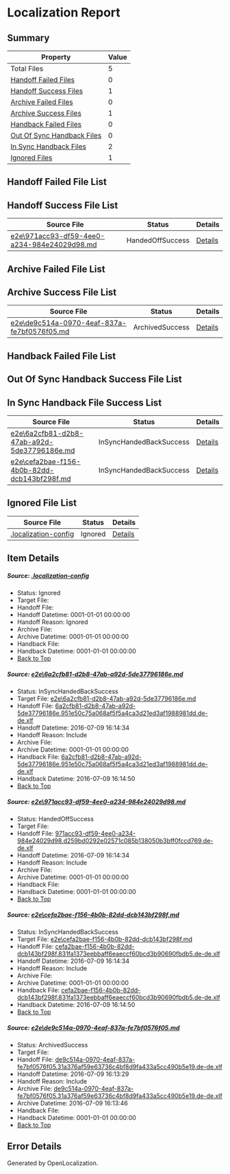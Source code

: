 # <a name='report-top'></a> Localization Report

## Summary
 Property | Value 
 -------- | ----- 
 Total Files | 5
[ Handoff Failed Files ](#handoff-failed-list)| 0
[ Handoff Success Files ](#handoff-success-list)| 1
[ Archive Failed Files ](#archive-failed-list)| 0
[ Archive Success Files ](#archive-success-list)| 1
[ Handback Failed Files ](#handback-failed-list)| 0
[ Out Of Sync Handback Files ](#outofsync-handback-success-list)| 0
[ In Sync Handback Files ](#insync-handback-success-list)| 2
[ Ignored Files ](#ignored-list)| 1

## <a name='handoff-failed-list'></a> Handoff Failed File List

## <a name='handoff-success-list'></a> Handoff Success File List
 Source File | Status | Details 
 ----------- | ------ | ------- 
 [e2e\971acc93-df59-4ee0-a234-984e24029d98.md](https://github.com/OpenLocalizationTestOrg/oltest/blob/ff3f73065d7ee83285b522ff7627cd3f2f702608/e2e/971acc93-df59-4ee0-a234-984e24029d98.md) | HandedOffSuccess | [Details](#af06b505106e8777d323d25c1ef2469a89c6284b2)

## <a name='archive-failed-list'></a> Archive Failed File List

## <a name='archive-success-list'></a> Archive Success File List
 Source File | Status | Details 
 ----------- | ------ | ------- 
 [e2e\de9c514a-0970-4eaf-837a-fe7bf0576f05.md](https://github.com/OpenLocalizationTestOrg/oltest/blob/43515f89e2b489309ebb17f4d0d5faca9cfc58de/e2e/de9c514a-0970-4eaf-837a-fe7bf0576f05.md) | ArchivedSuccess | [Details](#8dc1c7b8d49e9e2a695bf885d77c35c40520123a4)

## <a name='handback-failed-list'></a> Handback Failed File List

## <a name='outofsync-handback-success-list'></a> Out Of Sync Handback Success File List

## <a name='insync-handback-success-list'></a> In Sync Handback File Success List
 Source File | Status | Details 
 ----------- | ------ | ------- 
 [e2e\6a2cfb81-d2b8-47ab-a92d-5de37796186e.md](https://github.com/OpenLocalizationTestOrg/oltest/blob/e9a798aea1168bb4de5b49324930104bb48c979c/e2e/6a2cfb81-d2b8-47ab-a92d-5de37796186e.md) | InSyncHandedBackSuccess | [Details](#4a0073eea0cf051a0a5a5843748f9be1ebd0b2051)
 [e2e\cefa2bae-f156-4b0b-82dd-dcb143bf298f.md](https://github.com/OpenLocalizationTestOrg/oltest/blob/e9a798aea1168bb4de5b49324930104bb48c979c/e2e/cefa2bae-f156-4b0b-82dd-dcb143bf298f.md) | InSyncHandedBackSuccess | [Details](#58df578831955444d39fd0ecb52b2852e56fb8cf3)

## <a name='ignored-list'></a> Ignored File List
 Source File | Status | Details 
 ----------- | ------ | ------- 
 [.localization-config](https://github.com/OpenLocalizationTestOrg/oltest/blob/e9a798aea1168bb4de5b49324930104bb48c979c/.localization-config) | Ignored | [Details](#3d4f252ac210baf56311d7e97dcc2db10974dbd20)

## Item Details
##### <a name='3d4f252ac210baf56311d7e97dcc2db10974dbd20'></a> Source: [.localization-config](https://github.com/OpenLocalizationTestOrg/oltest/blob/e9a798aea1168bb4de5b49324930104bb48c979c/.localization-config)
* Status: Ignored
* Target File: 
* Handoff File: 
* Handoff Datetime: 0001-01-01 00:00:00
* Handoff Reason: Ignored
* Archive File: 
* Archive Datetime: 0001-01-01 00:00:00
* Handback File: 
* Handback Datetime: 0001-01-01 00:00:00
* [Back to Top](#report-top)

##### <a name='4a0073eea0cf051a0a5a5843748f9be1ebd0b2051'></a> Source: [e2e\6a2cfb81-d2b8-47ab-a92d-5de37796186e.md](https://github.com/OpenLocalizationTestOrg/oltest/blob/e9a798aea1168bb4de5b49324930104bb48c979c/e2e/6a2cfb81-d2b8-47ab-a92d-5de37796186e.md)
* Status: InSyncHandedBackSuccess
* Target File: [e2e\6a2cfb81-d2b8-47ab-a92d-5de37796186e.md](https://github.com/OpenLocalizationTestOrg/oltest-dede-fly/blob/c3de01cb7dc300f7e6e626e5c7fe810a488199c3/e2e/6a2cfb81-d2b8-47ab-a92d-5de37796186e.md)
* Handoff File: [6a2cfb81-d2b8-47ab-a92d-5de37796186e.951e50c75a068af5f5a4ca3d21ed3af1988981dd.de-de.xlf](https://github.com/OpenLocalizationTestOrg/olhandoff-e2e/blob/52cbad5f5d1b111afd75f1bb38aea9f175bf9769/ol-handoff/OpenLocalizationTestOrg/oltest-dede-fly/ci/6a2cfb81-d2b8-47ab-a92d-5de37796186e.951e50c75a068af5f5a4ca3d21ed3af1988981dd.de-de.xlf)
* Handoff Datetime: 2016-07-09 16:14:34
* Handoff Reason: Include
* Archive File: 
* Archive Datetime: 0001-01-01 00:00:00
* Handback File: [6a2cfb81-d2b8-47ab-a92d-5de37796186e.951e50c75a068af5f5a4ca3d21ed3af1988981dd.de-de.xlf](https://github.com/OpenLocalizationTestOrg/olhandback-e2e/blob/592414081fc482ea1a101d1c255b4fea75642954/ol-handback/OpenLocalizationTestOrg/oltest-dede-fly/ci/6a2cfb81-d2b8-47ab-a92d-5de37796186e.951e50c75a068af5f5a4ca3d21ed3af1988981dd.de-de.xlf)
* Handback Datetime: 2016-07-09 16:14:50
* [Back to Top](#report-top)

##### <a name='af06b505106e8777d323d25c1ef2469a89c6284b2'></a> Source: [e2e\971acc93-df59-4ee0-a234-984e24029d98.md](https://github.com/OpenLocalizationTestOrg/oltest/blob/ff3f73065d7ee83285b522ff7627cd3f2f702608/e2e/971acc93-df59-4ee0-a234-984e24029d98.md)
* Status: HandedOffSuccess
* Target File: 
* Handoff File: [971acc93-df59-4ee0-a234-984e24029d98.d259bd0292e02571c085b138050b3bff0fccd769.de-de.xlf](https://github.com/OpenLocalizationTestOrg/olhandoff-e2e/blob/52cbad5f5d1b111afd75f1bb38aea9f175bf9769/ol-handoff/OpenLocalizationTestOrg/oltest-dede-fly/ci/971acc93-df59-4ee0-a234-984e24029d98.d259bd0292e02571c085b138050b3bff0fccd769.de-de.xlf)
* Handoff Datetime: 2016-07-09 16:14:34
* Handoff Reason: Include
* Archive File: 
* Archive Datetime: 0001-01-01 00:00:00
* Handback File: 
* Handback Datetime: 0001-01-01 00:00:00
* [Back to Top](#report-top)

##### <a name='58df578831955444d39fd0ecb52b2852e56fb8cf3'></a> Source: [e2e\cefa2bae-f156-4b0b-82dd-dcb143bf298f.md](https://github.com/OpenLocalizationTestOrg/oltest/blob/e9a798aea1168bb4de5b49324930104bb48c979c/e2e/cefa2bae-f156-4b0b-82dd-dcb143bf298f.md)
* Status: InSyncHandedBackSuccess
* Target File: [e2e\cefa2bae-f156-4b0b-82dd-dcb143bf298f.md](https://github.com/OpenLocalizationTestOrg/oltest-dede-fly/blob/c3de01cb7dc300f7e6e626e5c7fe810a488199c3/e2e/cefa2bae-f156-4b0b-82dd-dcb143bf298f.md)
* Handoff File: [cefa2bae-f156-4b0b-82dd-dcb143bf298f.831fa1373eebbaff6eaeccf60bcd3b90690fbdb5.de-de.xlf](https://github.com/OpenLocalizationTestOrg/olhandoff-e2e/blob/52cbad5f5d1b111afd75f1bb38aea9f175bf9769/ol-handoff/OpenLocalizationTestOrg/oltest-dede-fly/ci/cefa2bae-f156-4b0b-82dd-dcb143bf298f.831fa1373eebbaff6eaeccf60bcd3b90690fbdb5.de-de.xlf)
* Handoff Datetime: 2016-07-09 16:14:34
* Handoff Reason: Include
* Archive File: 
* Archive Datetime: 0001-01-01 00:00:00
* Handback File: [cefa2bae-f156-4b0b-82dd-dcb143bf298f.831fa1373eebbaff6eaeccf60bcd3b90690fbdb5.de-de.xlf](https://github.com/OpenLocalizationTestOrg/olhandback-e2e/blob/592414081fc482ea1a101d1c255b4fea75642954/ol-handback/OpenLocalizationTestOrg/oltest-dede-fly/ci/cefa2bae-f156-4b0b-82dd-dcb143bf298f.831fa1373eebbaff6eaeccf60bcd3b90690fbdb5.de-de.xlf)
* Handback Datetime: 2016-07-09 16:14:50
* [Back to Top](#report-top)

##### <a name='8dc1c7b8d49e9e2a695bf885d77c35c40520123a4'></a> Source: [e2e\de9c514a-0970-4eaf-837a-fe7bf0576f05.md](https://github.com/OpenLocalizationTestOrg/oltest/blob/43515f89e2b489309ebb17f4d0d5faca9cfc58de/e2e/de9c514a-0970-4eaf-837a-fe7bf0576f05.md)
* Status: ArchivedSuccess
* Target File: 
* Handoff File: [de9c514a-0970-4eaf-837a-fe7bf0576f05.31a376af59e63736c4bf8d9fa433a5cc490b5e19.de-de.xlf](https://github.com/OpenLocalizationTestOrg/olhandoff-e2e/blob/6741021627d3a999115c23d91388698425f04ef4/ol-handoff/OpenLocalizationTestOrg/oltest-dede-fly/ci/ht/de9c514a-0970-4eaf-837a-fe7bf0576f05.31a376af59e63736c4bf8d9fa433a5cc490b5e19.de-de.xlf)
* Handoff Datetime: 2016-07-09 16:13:29
* Handoff Reason: Include
* Archive File: [de9c514a-0970-4eaf-837a-fe7bf0576f05.31a376af59e63736c4bf8d9fa433a5cc490b5e19.de-de.xlf](https://github.com/OpenLocalizationTestOrg/olhandoff-e2e/blob/8cfc549f6d54fde34557100612cbf23b5ccea0dc/ol-archive/OpenLocalizationTestOrg/oltest-dede-fly/ci/ht/de9c514a-0970-4eaf-837a-fe7bf0576f05.31a376af59e63736c4bf8d9fa433a5cc490b5e19.de-de.xlf)
* Archive Datetime: 2016-07-09 16:13:46
* Handback File: 
* Handback Datetime: 0001-01-01 00:00:00
* [Back to Top](#report-top)


## Error Details

Generated by OpenLocalization.
